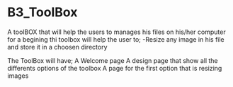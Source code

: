 # B3_ToolBox

A toolBOX that will help the users to manages his files on his/her computer
for a begining thi toolbox will help the user to;
-Resize any image in his file and store it in a choosen directory

The ToolBox will have;
A Welcome page
A design page that show all the differents options of the toolbox
A page for the first option that is resizing images
